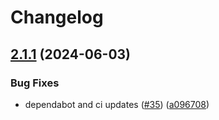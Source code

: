 # Changelog

## [2.1.1](https://github.com/pressbooks/pressbooks-donham/compare/2.1.0...2.1.1) (2024-06-03)


### Bug Fixes

* dependabot and ci updates ([#35](https://github.com/pressbooks/pressbooks-donham/issues/35)) ([a096708](https://github.com/pressbooks/pressbooks-donham/commit/a096708090c0c0ea9de3853cbd6fd1ee6af88bad))
